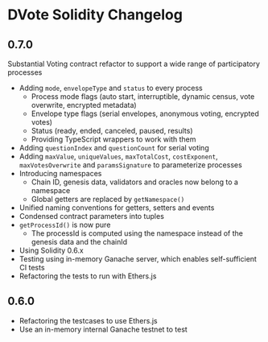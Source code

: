 # DVote Solidity Changelog

## 0.7.0

Substantial Voting contract refactor to support a wide range of participatory processes

- Adding `mode`, `envelopeType` and `status` to every process
    - Process mode flags (auto start, interruptible, dynamic census, vote overwrite, encrypted metadata)
    - Envelope type flags (serial envelopes, anonymous voting, encrypted votes)
    - Status (ready, ended, canceled, paused, results)
    - Providing TypeScript wrappers to work with them
- Adding `questionIndex` and `questionCount` for serial voting
- Adding `maxValue`, `uniqueValues`, `maxTotalCost`, `costExponent`, `maxVotesOverwrite` and `paramsSignature` to parameterize processes
- Introducing namespaces
  - Chain ID, genesis data, validators and oracles now belong to a namespace
  - Global getters are replaced by `getNamespace()`
- Unified naming conventions for getters, setters and events
- Condensed contract parameters into tuples
- `getProcessId()` is now pure
  - The processId is computed using the namespace instead of the genesis data and the chainId
- Using Solidity 0.6.x
- Testing using in-memory Ganache server, which enables self-sufficient CI tests
- Refactoring the tests to run with Ethers.js

## 0.6.0

- Refactoring the testcases to use Ethers.js
- Use an in-memory internal Ganache testnet to test
